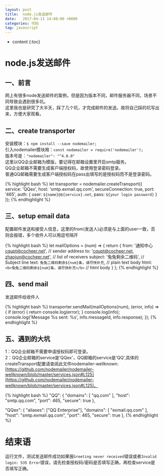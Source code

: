 ```yaml
---
layout: post
title:  node.js发送邮件
date:   2017-04-11 14:08:00 +0800
categories: 代码
tag: javascript
---
```


* content
{:toc}

node.js发送邮件
====================================

一、前言
------------------------------------
网上有很多node发送邮件的案例，但是因为版本不同，邮件服务器不同，场景不同导致会遇到很多坑。   
这里我也是研究了大半天，踩了几个坑，才完成邮件的发送。故将自己踩的坑写出来，方便大家观看。   

二、create transporter
------------------------------------
安装模块：`$ npm install --save nodemailer;`   
引入nodemailer模块用：`const nodemailer = require('nodemailer');`   
版本号是：`"nodemailer": "^4.0.0"`   
这里以QQ企业邮箱为模版，要记得在邮箱设置里开启smtp服务。   
QQ企业邮箱不需要生成客户端授权码，故使用登录密码登录。   
普通QQ邮箱需要生成客户端授权码在pass出填写的是授权码而不是登录密码。   

{% highlight bash %}
let transporter = nodemailer.createTransport({
    service: 'QQex',
    host: 'smtp.exmail.qq.com',
    secureConnection: true,
    port: '465',
    auth: {
        user: `${name}@${service}.net`,
        pass: `${your login password}`
    }
});
{% endhighlight %}

三、setup email data
------------------------------------
配置邮件发送和接受人信息，这里的from(发送人)必须是与上面的user一致，否则会报错，多个收件人可以用逗号隔开

{% highlight bash %}
let mailOptions = (num) => {
    return {
        from: '通知中心<cqupt@cocheer.net>', // sender address
        to: 'cqupt@cocheer.net, zhaojun@cocheer.net', // list of receivers
        subject: '兔兔剩余二维码', // Subject line
        text: `兔兔二维码剩余${num}条，请尽快补充`, // plain text body
        html: `<b>兔兔二维码剩余${num}条，请尽快补充</b>` // html body
    }
};
{% endhighlight %}

四、send mail
------------------------------------
发送邮件给收件人

{% highlight bash %}
transporter.sendMail(mailOptions(num), (error, info) => {
    if (error) {
        return console.log(error);
    }
    console.log(info);
    console.log('Message %s sent: %s', info.messageId, info.response);
});
{% endhighlight %}

五、遇到的大坑
------------------------------------
1：QQ企业邮箱不需要申请授权码即可登录。    
2：QQ企业邮箱的service是'QQex'，QQ邮箱的service是'QQ',具体的createTransport配置请查阅此文件nodemailer-wellknown:[https://github.com/nodemailer/nodemailer-wellknown/blob/master/services.json#L125](https://github.com/nodemailer/nodemailer-wellknown/blob/master/services.json#L125)。

{% highlight bash %}
"QQ": {
    "domains": [
        "qq.com"
    ],
    "host": "smtp.qq.com",
    "port": 465,
    "secure": true
},

"QQex": {
    "aliases": ["QQ Enterprise"],
    "domains": [
        "exmail.qq.com"
    ],
    "host": "smtp.exmail.qq.com",
    "port": 465,
    "secure": true
},
{% endhighlight %}

结束语
====================================
运行文件，测试发送邮件成功如果报`Greeting never received`错误或者`Invalid login: 535 Error`错误，请先检查授权码/密码是否填写正确，再检查service是否填写正确。